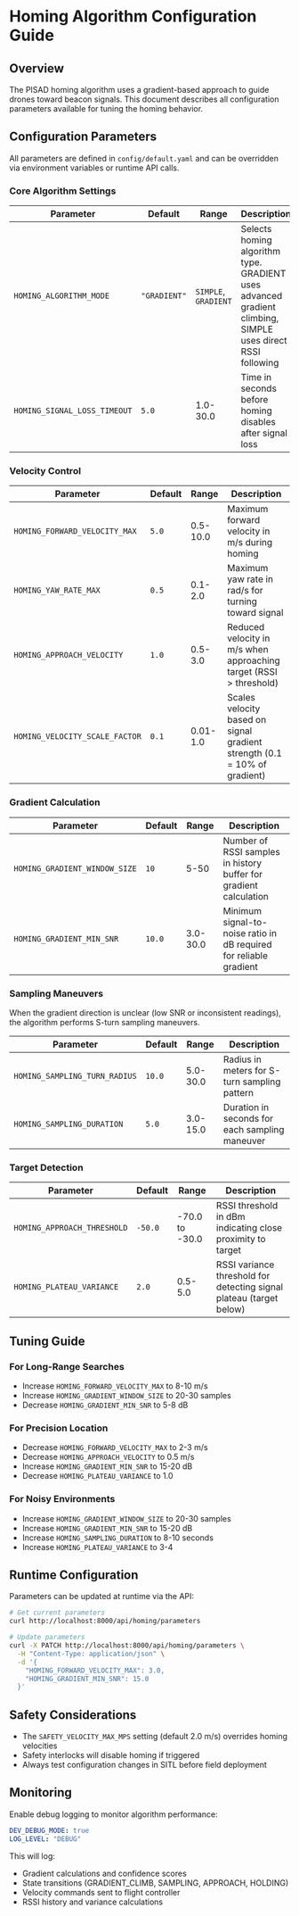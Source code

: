 # Homing Algorithm Configuration Guide

## Overview

The PISAD homing algorithm uses a gradient-based approach to guide drones toward beacon signals. This document describes all configuration parameters available for tuning the homing behavior.

## Configuration Parameters

All parameters are defined in `config/default.yaml` and can be overridden via environment variables or runtime API calls.

### Core Algorithm Settings

| Parameter                    | Default      | Range                | Description                                                                                                |
| ---------------------------- | ------------ | -------------------- | ---------------------------------------------------------------------------------------------------------- |
| `HOMING_ALGORITHM_MODE`      | `"GRADIENT"` | `SIMPLE`, `GRADIENT` | Selects homing algorithm type. GRADIENT uses advanced gradient climbing, SIMPLE uses direct RSSI following |
| `HOMING_SIGNAL_LOSS_TIMEOUT` | `5.0`        | 1.0-30.0             | Time in seconds before homing disables after signal loss                                                   |

### Velocity Control

| Parameter                      | Default | Range    | Description                                                               |
| ------------------------------ | ------- | -------- | ------------------------------------------------------------------------- |
| `HOMING_FORWARD_VELOCITY_MAX`  | `5.0`   | 0.5-10.0 | Maximum forward velocity in m/s during homing                             |
| `HOMING_YAW_RATE_MAX`          | `0.5`   | 0.1-2.0  | Maximum yaw rate in rad/s for turning toward signal                       |
| `HOMING_APPROACH_VELOCITY`     | `1.0`   | 0.5-3.0  | Reduced velocity in m/s when approaching target (RSSI > threshold)        |
| `HOMING_VELOCITY_SCALE_FACTOR` | `0.1`   | 0.01-1.0 | Scales velocity based on signal gradient strength (0.1 = 10% of gradient) |

### Gradient Calculation

| Parameter                     | Default | Range    | Description                                                        |
| ----------------------------- | ------- | -------- | ------------------------------------------------------------------ |
| `HOMING_GRADIENT_WINDOW_SIZE` | `10`    | 5-50     | Number of RSSI samples in history buffer for gradient calculation  |
| `HOMING_GRADIENT_MIN_SNR`     | `10.0`  | 3.0-30.0 | Minimum signal-to-noise ratio in dB required for reliable gradient |

### Sampling Maneuvers

When the gradient direction is unclear (low SNR or inconsistent readings), the algorithm performs S-turn sampling maneuvers.

| Parameter                     | Default | Range    | Description                                    |
| ----------------------------- | ------- | -------- | ---------------------------------------------- |
| `HOMING_SAMPLING_TURN_RADIUS` | `10.0`  | 5.0-30.0 | Radius in meters for S-turn sampling pattern   |
| `HOMING_SAMPLING_DURATION`    | `5.0`   | 3.0-15.0 | Duration in seconds for each sampling maneuver |

### Target Detection

| Parameter                   | Default | Range          | Description                                                         |
| --------------------------- | ------- | -------------- | ------------------------------------------------------------------- |
| `HOMING_APPROACH_THRESHOLD` | `-50.0` | -70.0 to -30.0 | RSSI threshold in dBm indicating close proximity to target          |
| `HOMING_PLATEAU_VARIANCE`   | `2.0`   | 0.5-5.0        | RSSI variance threshold for detecting signal plateau (target below) |

## Tuning Guide

### For Long-Range Searches

- Increase `HOMING_FORWARD_VELOCITY_MAX` to 8-10 m/s
- Increase `HOMING_GRADIENT_WINDOW_SIZE` to 20-30 samples
- Decrease `HOMING_GRADIENT_MIN_SNR` to 5-8 dB

### For Precision Location

- Decrease `HOMING_FORWARD_VELOCITY_MAX` to 2-3 m/s
- Decrease `HOMING_APPROACH_VELOCITY` to 0.5 m/s
- Increase `HOMING_GRADIENT_MIN_SNR` to 15-20 dB
- Decrease `HOMING_PLATEAU_VARIANCE` to 1.0

### For Noisy Environments

- Increase `HOMING_GRADIENT_WINDOW_SIZE` to 20-30 samples
- Increase `HOMING_GRADIENT_MIN_SNR` to 15-20 dB
- Increase `HOMING_SAMPLING_DURATION` to 8-10 seconds
- Increase `HOMING_PLATEAU_VARIANCE` to 3-4

## Runtime Configuration

Parameters can be updated at runtime via the API:

```bash
# Get current parameters
curl http://localhost:8000/api/homing/parameters

# Update parameters
curl -X PATCH http://localhost:8000/api/homing/parameters \
  -H "Content-Type: application/json" \
  -d '{
    "HOMING_FORWARD_VELOCITY_MAX": 3.0,
    "HOMING_GRADIENT_MIN_SNR": 15.0
  }'
```

## Safety Considerations

- The `SAFETY_VELOCITY_MAX_MPS` setting (default 2.0 m/s) overrides homing velocities
- Safety interlocks will disable homing if triggered
- Always test configuration changes in SITL before field deployment

## Monitoring

Enable debug logging to monitor algorithm performance:

```yaml
DEV_DEBUG_MODE: true
LOG_LEVEL: "DEBUG"
```

This will log:

- Gradient calculations and confidence scores
- State transitions (GRADIENT_CLIMB, SAMPLING, APPROACH, HOLDING)
- Velocity commands sent to flight controller
- RSSI history and variance calculations
